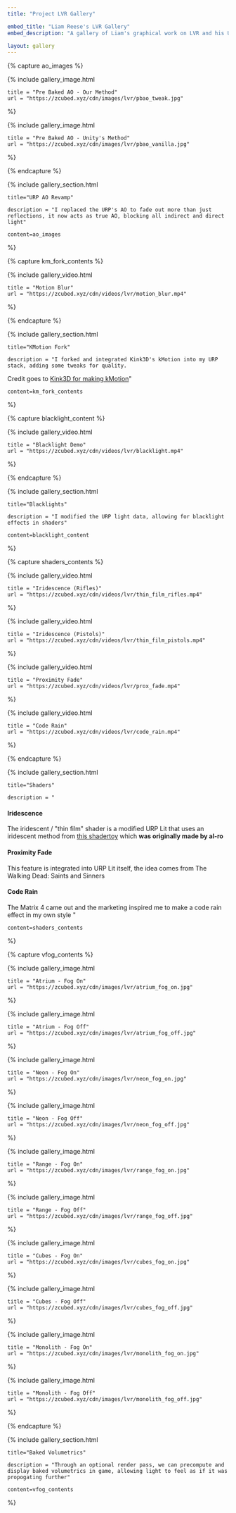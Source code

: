 ```yaml
---
title: "Project LVR Gallery"

embed_title: "Liam Reese's LVR Gallery"
embed_description: "A gallery of Liam's graphical work on LVR and his URP fork"

layout: gallery
---
```


<!-- AO Section -->

{% capture ao_images %}

<div class="flex_row">

{% include gallery_image.html 

    title = "Pre Baked AO - Our Method"
    url = "https://zcubed.xyz/cdn/images/lvr/pbao_tweak.jpg"

%}

{% include gallery_image.html 

    title = "Pre Baked AO - Unity's Method"
    url = "https://zcubed.xyz/cdn/images/lvr/pbao_vanilla.jpg"

%}

</div>

{% endcapture %}

{% include gallery_section.html

    title="URP AO Revamp"

    description = "I replaced the URP's AO to fade out more than just reflections, it now acts as true AO, blocking all indirect and direct light"

    content=ao_images

%}

<!-- KMotion Fork Section -->

{% capture km_fork_contents %}

{% include gallery_video.html 

    title = "Motion Blur"
    url = "https://zcubed.xyz/cdn/videos/lvr/motion_blur.mp4"

%}

{% endcapture %}

{% include gallery_section.html

    title="KMotion Fork"

    description = "I forked and integrated Kink3D's kMotion into my URP stack, adding some tweaks for quality. 
    
Credit goes to [Kink3D for making kMotion](https://github.com/Kink3d/kMotion)"

    content=km_fork_contents

%}

<!-- Blacklight Section -->

{% capture blacklight_content %}

{% include gallery_video.html 

    title = "Blacklight Demo"
    url = "https://zcubed.xyz/cdn/videos/lvr/blacklight.mp4"

%}

{% endcapture %}

{% include gallery_section.html

    title="Blacklights"

    description = "I modified the URP light data, allowing for blacklight effects in shaders"

    content=blacklight_content

%}

<!-- Shaders Section -->

{% capture shaders_contents %}

<div class="flex_row">

{% include gallery_video.html 

    title = "Iridescence (Rifles)"
    url = "https://zcubed.xyz/cdn/videos/lvr/thin_film_rifles.mp4"

%}

{% include gallery_video.html 

    title = "Iridescence (Pistols)"
    url = "https://zcubed.xyz/cdn/videos/lvr/thin_film_pistols.mp4"

%}

</div>

{% include gallery_video.html 

    title = "Proximity Fade"
    url = "https://zcubed.xyz/cdn/videos/lvr/prox_fade.mp4"

%}

{% include gallery_video.html 

    title = "Code Rain"
    url = "https://zcubed.xyz/cdn/videos/lvr/code_rain.mp4"

%}

{% endcapture %}

{% include gallery_section.html

    title="Shaders"

    description = "
#### Iridescence  

The iridescent / \"thin film\" shader is a modified URP Lit that uses an iridescent method from [this shadertoy](https://www.shadertoy.com/view/7sV3Rh) which **was originally made by al-ro**


#### Proximity Fade

This feature is integrated into URP Lit itself, the idea comes from The Walking Dead: Saints and Sinners

#### Code Rain

The Matrix 4 came out and the marketing inspired me to make a code rain effect in my own style
"

    content=shaders_contents

%}

<!-- Fog Gallery Section -->

{% capture vfog_contents %}

<div class="flex_row">

{% include gallery_image.html 

    title = "Atrium - Fog On"
    url = "https://zcubed.xyz/cdn/images/lvr/atrium_fog_on.jpg"

%}

{% include gallery_image.html 

    title = "Atrium - Fog Off"
    url = "https://zcubed.xyz/cdn/images/lvr/atrium_fog_off.jpg"

%}

</div>

<div class="flex_row">

{% include gallery_image.html 

    title = "Neon - Fog On"
    url = "https://zcubed.xyz/cdn/images/lvr/neon_fog_on.jpg"

%}

{% include gallery_image.html 

    title = "Neon - Fog Off"
    url = "https://zcubed.xyz/cdn/images/lvr/neon_fog_off.jpg"

%}

</div>

<div class="flex_row">

{% include gallery_image.html 

    title = "Range - Fog On"
    url = "https://zcubed.xyz/cdn/images/lvr/range_fog_on.jpg"

%}

{% include gallery_image.html 

    title = "Range - Fog Off"
    url = "https://zcubed.xyz/cdn/images/lvr/range_fog_off.jpg"

%}

</div>

<div class="flex_row">

{% include gallery_image.html 

    title = "Cubes - Fog On"
    url = "https://zcubed.xyz/cdn/images/lvr/cubes_fog_on.jpg"

%}

{% include gallery_image.html 

    title = "Cubes - Fog Off"
    url = "https://zcubed.xyz/cdn/images/lvr/cubes_fog_off.jpg"

%}

</div>

<div class="flex_row">

{% include gallery_image.html 

    title = "Monolith - Fog On"
    url = "https://zcubed.xyz/cdn/images/lvr/monolith_fog_on.jpg"

%}

{% include gallery_image.html 

    title = "Monolith - Fog Off"
    url = "https://zcubed.xyz/cdn/images/lvr/monolith_fog_off.jpg"

%}

</div>

{% endcapture %}

{% include gallery_section.html

    title="Baked Volumetrics"

    description = "Through an optional render pass, we can precompute and display baked volumetrics in game, allowing light to feel as if it was propogating further"

    content=vfog_contents

%}